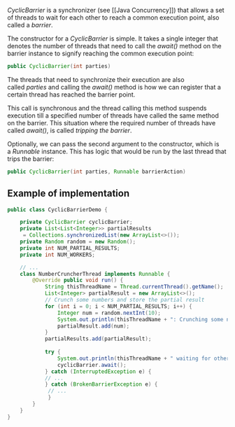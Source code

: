 
_CyclicBarrier_ is a synchronizer (see [[Java Concurrency]]) that allows a set of threads to wait for each other to reach a common execution point, also called a _barrier_.

The constructor for a _CyclicBarrier_ is simple. It takes a single integer that denotes the number of threads that need to call the _await()_ method on the barrier instance to signify reaching the common execution point:

```java
public CyclicBarrier(int parties)
```

The threads that need to synchronize their execution are also called _parties_ and calling the _await()_ method is how we can register that a certain thread has reached the barrier point.

This call is synchronous and the thread calling this method suspends execution till a specified number of threads have called the same method on the barrier. This situation where the required number of threads have called _await()_, is called _tripping the barrier_.

Optionally, we can pass the second argument to the constructor, which is a _Runnable_ instance. This has logic that would be run by the last thread that trips the barrier:

```java
public CyclicBarrier(int parties, Runnable barrierAction)
```
## Example of implementation

```java
public class CyclicBarrierDemo {

    private CyclicBarrier cyclicBarrier;
    private List<List<Integer>> partialResults
     = Collections.synchronizedList(new ArrayList<>());
    private Random random = new Random();
    private int NUM_PARTIAL_RESULTS;
    private int NUM_WORKERS;

    // ...
	class NumberCruncherThread implements Runnable { 
		@Override public void run() { 
			String thisThreadName = Thread.currentThread().getName(); 
			List<Integer> partialResult = new ArrayList<>(); 
			// Crunch some numbers and store the partial result 
			for (int i = 0; i < NUM_PARTIAL_RESULTS; i++) { 
				Integer num = random.nextInt(10); 
				System.out.println(thisThreadName + ": Crunching some numbers! Final result - " + num); 
				partialResult.add(num); 
			} 
			partialResults.add(partialResult); 
			
			try { 
				System.out.println(thisThreadName + " waiting for others to reach barrier."); 
				cyclicBarrier.await(); 
			} catch (InterruptedException e) { 
			// ... 
			} catch (BrokenBarrierException e) {
			 // ... 
			 } 
		} 
	}
}
```

